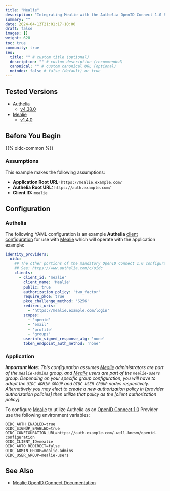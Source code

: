 ```yaml
---
title: "Mealie"
description: "Integrating Mealie with the Authelia OpenID Connect 1.0 Provider."
summary: ""
date: 2024-04-13T21:01:17+10:00
draft: false
images: []
weight: 620
toc: true
community: true
seo:
  title: "" # custom title (optional)
  description: "" # custom description (recommended)
  canonical: "" # custom canonical URL (optional)
  noindex: false # false (default) or true
---
```


## Tested Versions

* [Authelia]
  * [v4.38.0](https://github.com/authelia/authelia/releases/tag/v4.38.0)
* [Mealie]
  * [v1.4.0](https://github.com/mealie-recipes/mealie/releases/tag/v1.4.0)

## Before You Begin

{{% oidc-common %}}

### Assumptions

This example makes the following assumptions:

* __Application Root URL:__ `https://mealie.example.com/`
* __Authelia Root URL:__ `https://auth.example.com/`
* __Client ID:__ `mealie`

## Configuration

### Authelia

The following YAML configuration is an example __Authelia__ [client configuration] for use with [Mealie] which will
operate with the application example:

```yaml {title="configuration.yml"}
identity_providers:
  oidc:
    ## The other portions of the mandatory OpenID Connect 1.0 configuration go here.
    ## See: https://www.authelia.com/c/oidc
    clients:
      - client_id: 'mealie'
        client_name: 'Mealie'
        public: true
        authorization_policy: 'two_factor'
        require_pkce: true
        pkce_challenge_method: 'S256'
        redirect_uris:
          - 'https://mealie.example.com/login'
        scopes:
          - 'openid'
          - 'email'
          - 'profile'
          - 'groups'
        userinfo_signed_response_alg: 'none'
        token_endpoint_auth_method: 'none'
```

### Application

_**Important Note:** This configuration assumes [Mealie] administrators are part of the `mealie-admins` group, and
[Mealie] users are part of the `mealie-users` group. Depending on your specific group configuration, you will have to
adapt the `OIDC_ADMIN_GROUP` and `OIDC_USER_GROUP` nodes respectively. Alternatively you may elect to create a new
authorization policy in [provider authorization policies] then utilize that policy as the
[client authorization policy]._

To configure [Mealie] to utilize Authelia as an [OpenID Connect 1.0] Provider use the following environment variables:

```env
OIDC_AUTH_ENABLED=true
OIDC_SIGNUP_ENABLED=true
OIDC_CONFIGURATION_URL=https://auth.example.com/.well-known/openid-configuration
OIDC_CLIENT_ID=mealie
OIDC_AUTO_REDIRECT=false
OIDC_ADMIN_GROUP=mealie-admins
OIDC_USER_GROUP=mealie-users
```

## See Also

- [Mealie OpenID Connect Documentation](https://docs.mealie.io/documentation/getting-started/authentication/oidc/)

[Mealie]: https://mealie.io/
[Authelia]: https://www.authelia.com
[OpenID Connect 1.0]: ../../openid-connect/introduction.md
[client configuration]: ../../../configuration/identity-providers/openid-connect/clients.md
